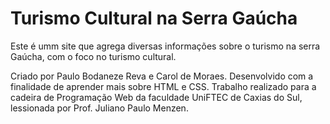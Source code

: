 # Turismo Cultural na Serra Gaúcha
Este é umm site que agrega diversas informações sobre o turismo na serra Gaúcha, com o foco no turismo cultural.

Criado por Paulo Bodaneze Reva e Carol de Moraes. Desenvolvido com a finalidade de aprender mais sobre HTML e CSS. Trabalho realizado para a cadeira de Programação Web da faculdade UniFTEC de Caxias do Sul, lessionada por Prof. Juliano Paulo Menzen.
